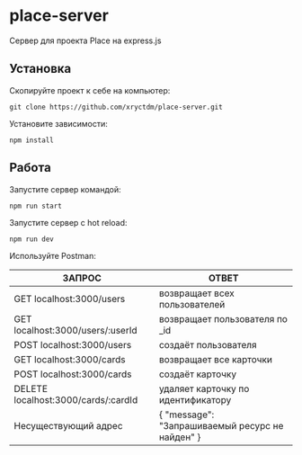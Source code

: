 # place-server

Сервер для проекта Place на express.js

## Установка

Скопируйте проект к себе на компьютер:
```
git clone https://github.com/xryctdm/place-server.git
```
Установите зависимости:
```
npm install
```

## Работа

Запустите сервер командой:
```
npm run start
```
Запустите сервер с hot reload:
```
npm run dev
```

Используйте Postman:

| ЗАПРОС                                             | ОТВЕТ              |
| ---------------------------------------------------| ------------------ |
| GET localhost:3000/users                           | возвращает всех пользователей    |
| GET localhost:3000/users/:userId                   | возвращает пользователя по _id    |
| POST localhost:3000/users                          | создаёт пользователя    |
| GET localhost:3000/cards                           | возвращает все карточки |
| POST localhost:3000/cards                          | создаёт карточку |
| DELETE localhost:3000/cards/:cardId                | удаляет карточку по идентификатору |
| Несуществующий адрес                               | { "message": "Запрашиваемый ресурс не найден" }  |

